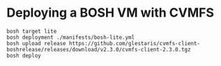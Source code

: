 # Deploying a BOSH VM with CVMFS

```
bosh target lite
bosh deployment ./manifests/bosh-lite.yml
bosh upload release https://github.com/glestaris/cvmfs-client-boshrelease/releases/download/v2.3.0/cvmfs-client-2.3.0.tgz
bosh deploy
```

